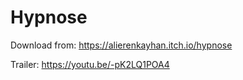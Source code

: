 # Hypnose

Download from: https://alierenkayhan.itch.io/hypnose

Trailer: https://youtu.be/-pK2LQ1POA4
